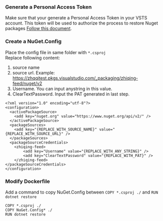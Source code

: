 ### Generate a Personal Access Token
Make sure that your generate a Personal Access Token in your VSTS account. This token will be used to authorize the process to restore Nuget packages [Follow this document](https://docs.microsoft.com/en-us/vsts/accounts/use-personal-access-tokens-to-authenticate?view=vsts).

### Create a NuGet.Config
Place the config file in same folder with `*.csproj`  
Replace following content:  
1. source name
2. source url. Example: https://zhqqitest.pkgs.visualstudio.com/_packaging/zhiqing-feed/nuget/v2
3. Username. You can input anystring in this value.
4. ClearTextPassword. Input the PAT generated in last step.
```
<?xml version="1.0" encoding="utf-8"?>
<configuration>
  <activePackageSource>
    <add key="nuget.org" value="https://www.nuget.org/api/v2/" />
  </activePackageSource>
  <packageSources>
    <add key="{REPLACE_WITH_SOURCE_NAME}" value="{REPLACE_WITH_SOURCE_URL}" />
  </packageSources>
  <packageSourceCredentials>
    <zhiqing-feed>
        <add key="Username" value="{REPLACE_WITH_ANY_STRING}" />
        <add key="ClearTextPassword" value="{REPLACE_WITH_PAT}" />
    </zhiqing-feed>
</packageSourceCredentials>
</configuration>
```

### Modify Dockerfile
Add a command to copy NuGet.Config between `COPY *.csproj ./` and `RUN dotnet restore`

```
COPY *.csproj ./
COPY NuGet.Config* ./
RUN dotnet restore
```